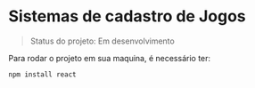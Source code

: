 # Sistemas de cadastro de Jogos
  
  > Status do projeto: Em desenvolvimento 
  
  Para rodar o projeto em sua maquina, é necessário ter:
  
  ```
  npm install react
  ```
  

